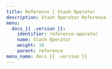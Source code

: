 ```yaml
---
title: Reference | Stash Operator
description: Stash Operator Reference
menu:
  docs_{{ .version }}:
    identifier: reference-operator
    name: Stash Operator
    weight: 10
    parent: reference
menu_name: docs_{{ .version }}
---
```


